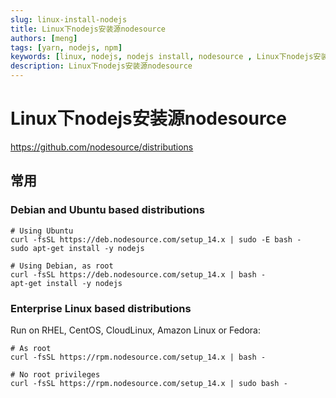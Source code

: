 ```yaml
---
slug: linux-install-nodejs
title: Linux下nodejs安装源nodesource
authors: [meng]
tags: [yarn, nodejs, npm]
keywords: [linux, nodejs, nodejs install, nodesource , Linux下nodejs安装源nodesource]
description: Linux下nodejs安装源nodesource
---
```


# Linux下nodejs安装源nodesource

https://github.com/nodesource/distributions

## 常用

### Debian and Ubuntu based distributions 

```shell
# Using Ubuntu
curl -fsSL https://deb.nodesource.com/setup_14.x | sudo -E bash -
sudo apt-get install -y nodejs

# Using Debian, as root
curl -fsSL https://deb.nodesource.com/setup_14.x | bash -
apt-get install -y nodejs
```
### Enterprise Linux based distributions
Run on RHEL, CentOS, CloudLinux, Amazon Linux or Fedora:

```shell
# As root
curl -fsSL https://rpm.nodesource.com/setup_14.x | bash -

# No root privileges
curl -fsSL https://rpm.nodesource.com/setup_14.x | sudo bash -
```